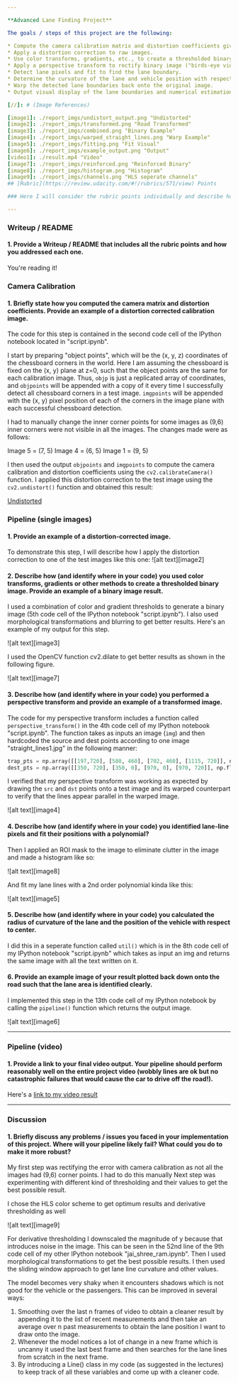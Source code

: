 ```yaml
---

**Advanced Lane Finding Project**

The goals / steps of this project are the following:

* Compute the camera calibration matrix and distortion coefficients given a set of chessboard images.
* Apply a distortion correction to raw images.
* Use color transforms, gradients, etc., to create a thresholded binary image.
* Apply a perspective transform to rectify binary image ("birds-eye view").
* Detect lane pixels and fit to find the lane boundary.
* Determine the curvature of the lane and vehicle position with respect to center.
* Warp the detected lane boundaries back onto the original image.
* Output visual display of the lane boundaries and numerical estimation of lane curvature and vehicle position.

[//]: # (Image References)

[image1]: ./report_imgs/undistort_output.png "Undistorted"
[image2]: ./report_imgs/transformed.png "Road Transformed"
[image3]: ./report_imgs/combined.png "Binary Example"
[image4]: ./report_imgs/warped_straight_lines.png "Warp Example"
[image5]: ./report_imgs/fitting.png "Fit Visual"
[image6]: ./report_imgs/example_output.png "Output"
[video1]: ./result.mp4 "Video"
[image7]: ./report_imgs/reinforced.png "Reinforced Binary"
[image8]: ./report_imgs/histogram.png "Histogram"
[image9]: ./report_imgs/channels.png "HLS seperate channels"
## [Rubric](https://review.udacity.com/#!/rubrics/571/view) Points

### Here I will consider the rubric points individually and describe how I addressed each point in my implementation.  

---
```


### Writeup / README

#### 1. Provide a Writeup / README that includes all the rubric points and how you addressed each one.

You're reading it!

### Camera Calibration

#### 1. Briefly state how you computed the camera matrix and distortion coefficients. Provide an example of a distortion corrected calibration image.

The code for this step is contained in the second code cell of the IPython notebook located in "script.ipynb".  

I start by preparing "object points", which will be the (x, y, z) coordinates of the chessboard corners in the world. Here I am assuming the chessboard is fixed on the (x, y) plane at z=0, such that the object points are the same for each calibration image.  Thus, `objp` is just a replicated array of coordinates, and `objpoints` will be appended with a copy of it every time I successfully detect all chessboard corners in a test image.  `imgpoints` will be appended with the (x, y) pixel position of each of the corners in the image plane with each successful chessboard detection.

I had to manually change the inner corner points for some images as (9,6) inner corners were not visible in all the images. The changes made were as follows:

Image 5 = (7, 5)
Image 4 = (6, 5)
Image 1 = (9, 5)

I then used the output `objpoints` and `imgpoints` to compute the camera calibration and distortion coefficients using the `cv2.calibrateCamera()` function.  I applied this distortion correction to the test image using the `cv2.undistort()` function and obtained this result: 

[Undistorted](./report_imgs/undistort_output.png)

### Pipeline (single images)

#### 1. Provide an example of a distortion-corrected image.

To demonstrate this step, I will describe how I apply the distortion correction to one of the test images like this one:
![alt text][image2]

#### 2. Describe how (and identify where in your code) you used color transforms, gradients or other methods to create a thresholded binary image.  Provide an example of a binary image result.

I used a combination of color and gradient thresholds to generate a binary image (5th code cell of the IPython notebook "script.ipynb"). I also used morphological transformations and blurring to get better results. Here's an example of my output for this step. 

![alt text][image3]

I used the OpenCV function cv2.dilate to get better results as shown in the following figure.

![alt text][image7]

#### 3. Describe how (and identify where in your code) you performed a perspective transform and provide an example of a transformed image.

The code for my perspective transform includes a function called `perspective_transform()` in the 4th code cell of my IPython notebook "script.ipynb".  The function takes as inputs an image (`img`) and then hardcoded the source and dest points according to one image "straight_lines1.jpg" in the following manner:

```python
trap_pts = np.array([[197,720], [580, 460], [702, 460], [1115, 720]], np.int32)
dest_pts = np.array([[350, 720], [350, 0], [970, 0], [970, 720]], np.float32)
```

I verified that my perspective transform was working as expected by drawing the `src` and `dst` points onto a test image and its warped counterpart to verify that the lines appear parallel in the warped image.

![alt text][image4]

#### 4. Describe how (and identify where in your code) you identified lane-line pixels and fit their positions with a polynomial?

Then I applied an ROI mask to the image to eliminate clutter in the image and made a histogram like so:

![alt text][image8]

And fit my lane lines with a 2nd order polynomial kinda like this:

![alt text][image5]

#### 5. Describe how (and identify where in your code) you calculated the radius of curvature of the lane and the position of the vehicle with respect to center.

I did this in a seperate function called `util()` which is in the 8th code cell of my IPython notebook "script.ipynb" which takes as input an img and returns the same image with all the text written on it.

#### 6. Provide an example image of your result plotted back down onto the road such that the lane area is identified clearly.

I implemented this step in the 13th code cell of my IPython notebook by calling the `pipeline()` function which returns the output image.

![alt text][image6]

---

### Pipeline (video)

#### 1. Provide a link to your final video output.  Your pipeline should perform reasonably well on the entire project video (wobbly lines are ok but no catastrophic failures that would cause the car to drive off the road!).

Here's a [link to my video result](./result.mp4)

---

### Discussion

#### 1. Briefly discuss any problems / issues you faced in your implementation of this project.  Where will your pipeline likely fail?  What could you do to make it more robust?

My first step was rectifying the error with camera calibration as not all the images had (9,6) corner points. I had to do this manually
Next step was experimenting with different kind of thresholding and their values to get the best possible result. 


I chose the HLS color scheme to get optimum results and derivative thresholding as well

![alt text][image9]

For derivative thresholding I downscaled the magnitude of y because that introduces noise in the image. This can be seen in the 52nd line of the 9th code cell of my other IPython notebook "jai_shree_ram.ipynb".
Then I used morphological transformations to get the best possible results.
I then used the sliding window approach to get lane line curvature and other values.

The model becomes very shaky when it encounters shadows which is not good for the vehicle or the passengers. This can be improved in several ways:

1. Smoothing over the last n frames of video to obtain a cleaner result by appending it to the list of recent measurements and then take an average over n past measurements to obtain the lane position I want to draw onto the image.
2. Whenever the model notices a lot of change in a new frame which is uncanny it used the last best frame and then searches for the lane lines from scratch in the next frame.
3. By introducing a Line() class in my code (as suggested in the lectures) to keep track of all these variables and come up with a cleaner code.

